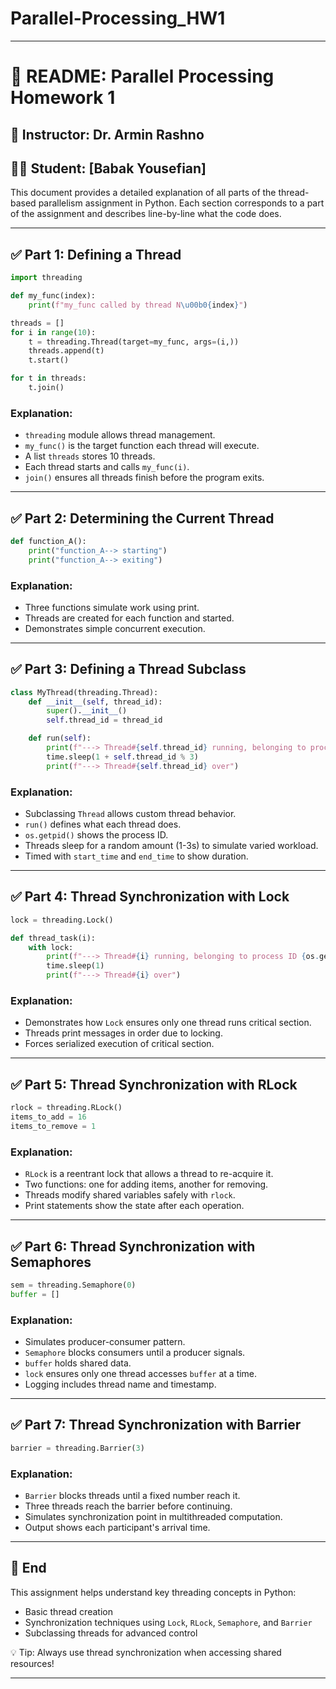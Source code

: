 # Parallel-Processing_HW1

---

# 📘 README: Parallel Processing Homework 1

## 🧠 Instructor: Dr. Armin Rashno
## 🧑‍💻 Student: [Babak Yousefian]

This document provides a detailed explanation of all parts of the thread-based parallelism assignment in Python. Each section corresponds to a part of the assignment and describes line-by-line what the code does.

---

## ✅ Part 1: Defining a Thread

```python
import threading

def my_func(index):
    print(f"my_func called by thread N\u00b0{index}")

threads = []
for i in range(10):
    t = threading.Thread(target=my_func, args=(i,))
    threads.append(t)
    t.start()

for t in threads:
    t.join()
```

### Explanation:
- `threading` module allows thread management.
- `my_func()` is the target function each thread will execute.
- A list `threads` stores 10 threads.
- Each thread starts and calls `my_func(i)`.
- `join()` ensures all threads finish before the program exits.

---

## ✅ Part 2: Determining the Current Thread

```python
def function_A():
    print("function_A--> starting")
    print("function_A--> exiting")
```

### Explanation:
- Three functions simulate work using print.
- Threads are created for each function and started.
- Demonstrates simple concurrent execution.

---

## ✅ Part 3: Defining a Thread Subclass

```python
class MyThread(threading.Thread):
    def __init__(self, thread_id):
        super().__init__()
        self.thread_id = thread_id

    def run(self):
        print(f"---> Thread#{self.thread_id} running, belonging to process ID {os.getpid()}")
        time.sleep(1 + self.thread_id % 3)
        print(f"---> Thread#{self.thread_id} over")
```

### Explanation:
- Subclassing `Thread` allows custom thread behavior.
- `run()` defines what each thread does.
- `os.getpid()` shows the process ID.
- Threads sleep for a random amount (1-3s) to simulate varied workload.
- Timed with `start_time` and `end_time` to show duration.

---

## ✅ Part 4: Thread Synchronization with Lock

```python
lock = threading.Lock()

def thread_task(i):
    with lock:
        print(f"---> Thread#{i} running, belonging to process ID {os.getpid()}")
        time.sleep(1)
        print(f"---> Thread#{i} over")
```

### Explanation:
- Demonstrates how `Lock` ensures only one thread runs critical section.
- Threads print messages in order due to locking.
- Forces serialized execution of critical section.

---

## ✅ Part 5: Thread Synchronization with RLock

```python
rlock = threading.RLock()
items_to_add = 16
items_to_remove = 1
```

### Explanation:
- `RLock` is a reentrant lock that allows a thread to re-acquire it.
- Two functions: one for adding items, another for removing.
- Threads modify shared variables safely with `rlock`.
- Print statements show the state after each operation.

---

## ✅ Part 6: Thread Synchronization with Semaphores

```python
sem = threading.Semaphore(0)
buffer = []
```

### Explanation:
- Simulates producer-consumer pattern.
- `Semaphore` blocks consumers until a producer signals.
- `buffer` holds shared data.
- `lock` ensures only one thread accesses `buffer` at a time.
- Logging includes thread name and timestamp.

---

## ✅ Part 7: Thread Synchronization with Barrier

```python
barrier = threading.Barrier(3)
```

### Explanation:
- `Barrier` blocks threads until a fixed number reach it.
- Three threads reach the barrier before continuing.
- Simulates synchronization point in multithreaded computation.
- Output shows each participant's arrival time.

---

## 🏁 End

This assignment helps understand key threading concepts in Python:
- Basic thread creation
- Synchronization techniques using `Lock`, `RLock`, `Semaphore`, and `Barrier`
- Subclassing threads for advanced control

💡 Tip: Always use thread synchronization when accessing shared resources!

---
